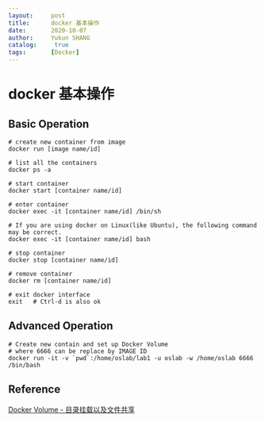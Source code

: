 ```yaml
---
layout:     post
title:      docker 基本操作
date:       2020-10-07
author:     Yukun SHANG
catalog: 	 true
tags:		[Docker]
---
```


# docker 基本操作

## Basic Operation

```shell
# create new container from image
docker run [image name/id]

# list all the containers
docker ps -a

# start container
docker start [container name/id]

# enter container
docker exec -it [container name/id] /bin/sh

# If you are using docker on Linux(like Ubuntu), the following command may be correct.
docker exec -it [container name/id] bash

# stop container
docker stop [container name/id]

# remove container
docker rm [container name/id]

# exit docker interface
exit   # Ctrl-d is also ok

```

## Advanced Operation

```shell
# Create new contain and set up Docker Volume
# where 6666 can be replace by IMAGE ID 
docker run -it -v `pwd`:/home/oslab/lab1 -u oslab -w /home/oslab 6666 /bin/bash
```



## Reference

[Docker Volume - 目录挂载以及文件共享](https://kebingzao.com/2019/02/25/docker-volume/)


